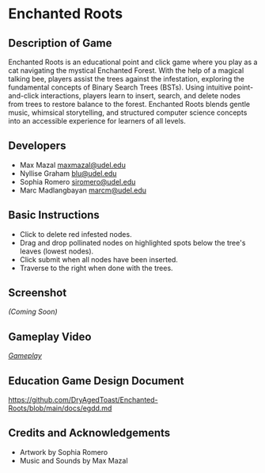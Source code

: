 # Enchanted Roots

## Description of Game
Enchanted Roots is an educational point and click game where you play as a cat navigating the mystical Enchanted Forest. With the help of a magical talking bee, players assist the trees against the infestation, exploring the fundamental concepts of Binary Search Trees (BSTs). Using intuitive point-and-click interactions, players learn to insert, search, and delete nodes from trees to restore balance to the forest. Enchanted Roots blends gentle music, whimsical storytelling, and structured computer science concepts into an accessible experience for learners of all levels.

## Developers
- Max Mazal <maxmazal@udel.edu>
- Nyllise Graham <blu@udel.edu>
- Sophia Romero <siromero@udel.edu>
- Marc Madlangbayan <marcm@udel.edu>

## Basic Instructions
- Click to delete red infested nodes.
- Drag and drop pollinated nodes on highlighted spots below the tree's leaves (lowest nodes).
- Click submit when all nodes have been inserted.
- Traverse to the right when done with the trees.

## Screenshot
*(Coming Soon)*

## Gameplay Video
[*Gameplay*](http://drive.google.com/file/d/1JxuNIRiNBWCoB-U39tFbQXlEO080RFvV/view)

## Education Game Design Document  
https://github.com/DryAgedToast/Enchanted-Roots/blob/main/docs/egdd.md

## Credits and Acknowledgements
- Artwork by Sophia Romero
- Music and Sounds by Max Mazal
